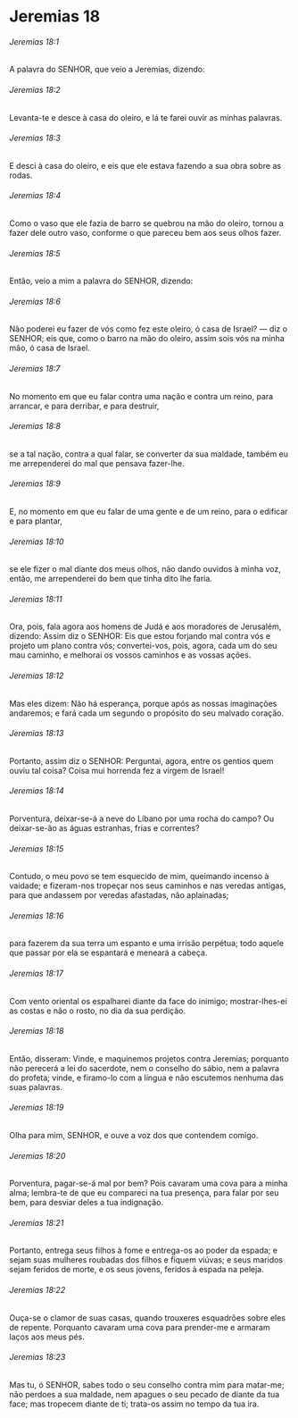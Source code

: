 # Jeremias 18

###### Jeremias 18:1

A palavra do SENHOR, que veio a Jeremias, dizendo:

###### Jeremias 18:2

Levanta-te e desce à casa do oleiro, e lá te farei ouvir as minhas palavras.

###### Jeremias 18:3

E desci à casa do oleiro, e eis que ele estava fazendo a sua obra sobre as rodas.

###### Jeremias 18:4

Como o vaso que ele fazia de barro se quebrou na mão do oleiro, tornou a fazer dele outro vaso, conforme o que pareceu bem aos seus olhos fazer.

###### Jeremias 18:5

Então, veio a mim a palavra do SENHOR, dizendo:

###### Jeremias 18:6

Não poderei eu fazer de vós como fez este oleiro, ó casa de Israel? — diz o SENHOR; eis que, como o barro na mão do oleiro, assim sois vós na minha mão, ó casa de Israel.

###### Jeremias 18:7

No momento em que eu falar contra uma nação e contra um reino, para arrancar, e para derribar, e para destruir,

###### Jeremias 18:8

se a tal nação, contra a qual falar, se converter da sua maldade, também eu me arrependerei do mal que pensava fazer-lhe.

###### Jeremias 18:9

E, no momento em que eu falar de uma gente e de um reino, para o edificar e para plantar,

###### Jeremias 18:10

se ele fizer o mal diante dos meus olhos, não dando ouvidos à minha voz, então, me arrependerei do bem que tinha dito lhe faria.

###### Jeremias 18:11

Ora, pois, fala agora aos homens de Judá e aos moradores de Jerusalém, dizendo: Assim diz o SENHOR: Eis que estou forjando mal contra vós e projeto um plano contra vós; convertei-vos, pois, agora, cada um do seu mau caminho, e melhorai os vossos caminhos e as vossas ações.

###### Jeremias 18:12

Mas eles dizem: Não há esperança, porque após as nossas imaginações andaremos; e fará cada um segundo o propósito do seu malvado coração.

###### Jeremias 18:13

Portanto, assim diz o SENHOR: Perguntai, agora, entre os gentios quem ouviu tal coisa? Coisa mui horrenda fez a virgem de Israel!

###### Jeremias 18:14

Porventura, deixar-se-á a neve do Líbano por uma rocha do campo? Ou deixar-se-ão as águas estranhas, frias e correntes?

###### Jeremias 18:15

Contudo, o meu povo se tem esquecido de mim, queimando incenso à vaidade; e fizeram-nos tropeçar nos seus caminhos e nas veredas antigas, para que andassem por veredas afastadas, não aplainadas;

###### Jeremias 18:16

para fazerem da sua terra um espanto e uma irrisão perpétua; todo aquele que passar por ela se espantará e meneará a cabeça.

###### Jeremias 18:17

Com vento oriental os espalharei diante da face do inimigo; mostrar-lhes-ei as costas e não o rosto, no dia da sua perdição.

###### Jeremias 18:18

Então, disseram: Vinde, e maquinemos projetos contra Jeremias; porquanto não perecerá a lei do sacerdote, nem o conselho do sábio, nem a palavra do profeta; vinde, e firamo-lo com a língua e não escutemos nenhuma das suas palavras.

###### Jeremias 18:19

Olha para mim, SENHOR, e ouve a voz dos que contendem comigo.

###### Jeremias 18:20

Porventura, pagar-se-á mal por bem? Pois cavaram uma cova para a minha alma; lembra-te de que eu compareci na tua presença, para falar por seu bem, para desviar deles a tua indignação.

###### Jeremias 18:21

Portanto, entrega seus filhos à fome e entrega-os ao poder da espada; e sejam suas mulheres roubadas dos filhos e fiquem viúvas; e seus maridos sejam feridos de morte, e os seus jovens, feridos à espada na peleja.

###### Jeremias 18:22

Ouça-se o clamor de suas casas, quando trouxeres esquadrões sobre eles de repente. Porquanto cavaram uma cova para prender-me e armaram laços aos meus pés.

###### Jeremias 18:23

Mas tu, ó SENHOR, sabes todo o seu conselho contra mim para matar-me; não perdoes a sua maldade, nem apagues o seu pecado de diante da tua face; mas tropecem diante de ti; trata-os assim no tempo da tua ira.

